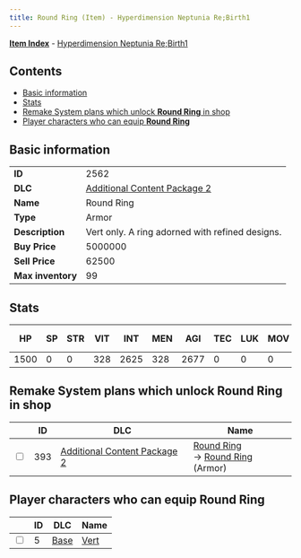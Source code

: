 ```yaml
---
title: Round Ring (Item) - Hyperdimension Neptunia Re;Birth1
---
```


[**Item Index**](/neptunia/rb1/item/index.html) - [Hyperdimension Neptunia Re;Birth1](/neptunia/rb1)

## Contents

- [Basic information](#basic-information)
- [Stats](#stats)
- [Remake System plans which unlock **Round Ring** in shop](#remake-system-plans-which-unlock-round-ring-in-shop)
- [Player characters who can equip **Round Ring**](#player-characters-who-can-equip-round-ring)
## Basic information

|   |   |
| -- | -- |
| **ID** | 2562 |
| **DLC** | [Additional Content Package 2](/neptunia/rb1/dlc/11-pack2.html) |
| **Name** | Round Ring |
| **Type** | Armor |
| **Description** | Vert only. A ring adorned with refined designs. |
| **Buy Price** | 5000000 |
| **Sell Price** | 62500 |
| **Max inventory** | 99 |


## Stats

| HP | SP | STR | VIT | INT | MEN | AGI | TEC | LUK | MOV | Fire res. | Ice res. | Wind res. | Lightning res. |
| -- | -- | --- | --- | --- | --- | --- | --- | --- | --- | --------- | -------- | --------- | -------------- |
| 1500 | 0 | 0 | 328 | 2625 | 328 | 2677 | 0 | 0 | 0 | 0 | 0 | 0 | 0 |


## Remake System plans which unlock **Round Ring** in shop

|    | ID | DLC | Name |
| -- | -- | --- | ---- |
| <input type="checkbox" id="rb1-remake-11-393" class="trackbox" /> | 393 | [Additional Content Package 2](/neptunia/rb1/dlc/11-pack2.html) | [Round Ring](/neptunia/rb1/remake/11-393-round-ring.html)<br /> → [Round Ring](/neptunia/rb1/item/11-2562-round-ring.html) (Armor) |


## Player characters who can equip **Round Ring**

|    | ID | DLC | Name |
| -- | -- | --- | ---- |
| <input type="checkbox" id="rb1-player-1-5" class="trackbox" /> | 5 | [Base](/neptunia/rb1/dlc/1-base.html) | [Vert](/neptunia/rb1/player/1-5-vert.html) |
